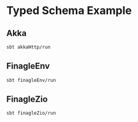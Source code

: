 # Typed Schema Example

## Akka
```sh
sbt akkaHttp/run
```

## FinagleEnv
```sh
sbt finagleEnv/run
```

## FinagleZio
```sh
sbt finagleZio/run
```